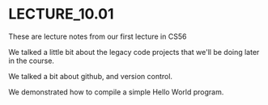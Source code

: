 # LECTURE_10.01

These are lecture notes from our first lecture in CS56

We talked a little bit about the legacy code projects that we'll be
doing later in the course.

We talked a bit about github, and version control.

We demonstrated how to compile a simple Hello World program.
